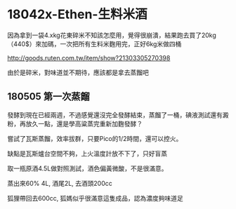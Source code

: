 # 18042x-Ethen-生料米酒

因為拿到一袋4.xkg花東碎米不知該怎麼用，覺得很崩潰，結果跑去買了20kg（440$）來加碼，一次把所有生料米麴用完，正好6kg米做四桶

<http://goods.ruten.com.tw/item/show?21303305270398>

由於是碎米，對味道並不期待，應該都是拿去蒸餾吧

## 180505 第一次蒸餾

發酵到現在已經兩週，不過感覺還沒完全發酵結束，蒸餾了一桶，碘液測試還有澱粉，再放久一點，還是學高粱蒸完重新加麴發酵？

嘗試了瓦斯蒸餾，效率拔群，只要Pico的1/2時間，還可以控火。

缺點是瓦斯爐台空間不夠，上火溫度計放不下了，只好盲蒸

取一瓶原酒4.5L做對照測試，酒色偏黃微酸，不是很滿意。

蒸出來60% 4L, 酒尾2L, 去酒頭200cc

狐狸帶回去600cc, 狐媽似乎很滿意這隻成品，認為濃度夠味道足

## 